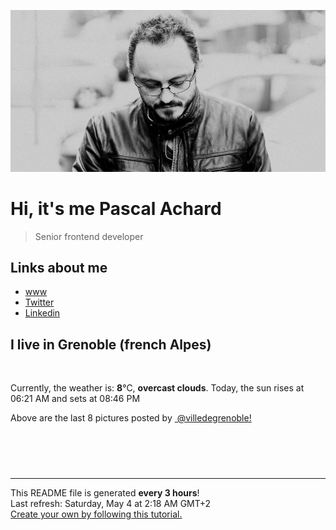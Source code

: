 ![Pascal Achard](./images/photo-pascal-achard.jpg)
# Hi, it's me Pascal Achard
> Senior frontend developer

## Links about me
- [www](https://www.pascal-achard.com)
- [Twitter](https://twitter.com/botmaster)
- [Linkedin](http://www.linkedin.com/in/pascal-achard)


## I live in Grenoble (french Alpes)
<img src="https://openweathermap.org/img/wn/04n@2x.png" alt="">

Currently, the weather is: **8**°C, **overcast clouds**.
Today, the sun rises at 06:21 AM and sets at 08:46 PM

Above are the last 8 pictures posted by <a href="https://www.instagram.com/villedegrenoble/" target="_blank"><img alt="" src="https://upload.wikimedia.org/wikipedia/commons/thumb/e/e7/Instagram_logo_2016.svg/1024px-Instagram_logo_2016.svg.png" width="20"/> @villedegrenoble!</a>

<p style="display: flex; flex-wrap: wrap; gap: 20px;">
        <img src="https://cdn1.picuki.com/hosted-by-instagram/q/0exhNuNYnjBGZDHIdN5WmL9I2PwkAQxLKfhSQ7e71yJjMBhsLH6QvJA0mpCl6yRxIwVgFDeSYztj4o4vUVRVCz19OkHeQLCITzZV6qWdUurN0jdm8J5ok7o2KHUabXaq%7C%7C8ctUgmYdSgIGaYDG7uo%7C%7CeIJ+OXmaD4brjeaZdsW2yIfu9OjZ6ckn64ztPbXmB2xu8IOKj51+n98LUc7ttzduDsHEvL5N9gl8uwmCLECi4kD6ezqlWu2FHlsRGB9KDOertaQz7dFui3rSzow+DzxSPALf2UPqlq+pCdmuaI4j62gE98g1Lg9ta2KbUk2Dm87sDVPsbWc0SDOaj3+khYUymfswbKyevsZrZDpeN6HeIrG+BjXQ6vVR5ZocGAiCveHfUXpN9ixQpt909hrUqoA1BO28wTqOeWy0xssVGV1ojKpKqh4SMLN7vf2pHPakjreilMxl9iPbON6wHZK+s+gvQwtfnH1Is9iGDLF3hYtF4MWJ+3qzsyGO659RhA4LYAX9zmJ1MAMdg==.jpeg" alt="" width="200"/>
        <img src="https://cdn1.picuki.com/hosted-by-instagram/q/0exhNuNYnjBGZDHIdN5WmL9I2PwkAQxLKftSQ7e71yJjMBhsLH6QvJA0mpCj4yRwKg5lHDeVeSBk4IsqUVxRDlsVOEDZTLWITjlU76ifV+envDJh8Zdnk7wzJX0YZHSv9covV2+pNWwPG%7C%7CsAULjh7uZDu7%7C%7CzNnZSyWaRMdsBnmICqZXwCJ1mwsFusvrBv0Xm1IwleTRE4X8gI1spr5Pcoz8cDaO9YIByq6A5QLUPjslL5er63Rq2ElIpenojRmDO%7C%7CLTPnNEMjSC1Vx05rU3ybZgtYhgv1l6VoREXsbMGioTkMYlghN8XgPHUHHElfk1KhlJtk5bgwG6YLmmu4EBTwGjW%7C%7Cbi0a6MLvLihCteWTPXN%7C%7CTbvSoCMO59tDFUrA+b7chqPBLDlI4YL24hMHq8Dghi6+FvtJI%7C%7CV2jdoNAV9sx+pLsF0FMe6+7mo5l7j2hy4qDABo8iKaYx0xQZo1ejUuDxySE73Q8dKZmKAinJyRYhmN4HGnaHHYuwfEBFUa91F.jpeg" alt="" width="200"/>
        <img src="https://cdn1.picuki.com/hosted-by-instagram/q/0exhNuNYnjBGZDHIdN5WmL9I2PwkAQxLKftSQ7e71yJjMBhsLH6QvJA0mpCl6yRxIwVgFDeSYztj4ogjUVtSCz19OkfXSrSMTj1S76WaUu%7C%7CN1Dxk85Fmkbo3LXcbZnCt%7C%7CsArVQmYdSgIGaYDG7uo+qhT5aGuO1lQpTb9d7JGmC4E5ZObS6olhMF4pJ2Jg3Tt%7C%7C9k4Ki5e82wzJURmpNTfvGtdEaa+NMB166d1RbMCxMkA%7C%7C6nRlSaHEmw+Jj8uR3agtIj+kOYA2BXxQRMM1jWGaqRjHhsVr0O8kTMJ5N8KzoCmOdBM9s9psvDAbUcmfk0tpBdszcPwwmXEb1+q3kBaxl%7C%7CYx6rsX+QL97rUAKezce7+4Sv5d5%7C%7C6LehheXFdLeuTAHuZc9H4VYValYkYUa0I2FbooFaCVbbQzx1jEWFh0AaRJrokSvCulqTz%7C%7CFDlg269lQxjuN7oYrdq+0hJv+zU+SdEWDrJAJUZbWf3%7C%7CAMGNJh%7C%7Cf733jZfQNrBAG0ZTaA==.jpeg" alt="" width="200"/>
        <img src="https://cdn1.picuki.com/hosted-by-instagram/q/0exhNuNYnjBGZDHIdN5WmL9I2PwkAQxLKftSQ7e71yJjMBhsLH6QvJA0mpCj4yRwKg5lHDeVeSBk4IsjWF1QCVMVP0PaTbGBST9W6KyaUuigvDFh%7C%7CJZkkbk9Ln0WZXOn88EuUWWpNWwSDv5PHL%7C%7Clo7gX5v%7C%7CsbCgEpjuSKrVCkGZTjse3TO9%7C%7C2pYf5%7C%7CHSv1izv9QpcmkazXgpdAd4+pvlpDk1VOCtO8BnsaBwVLYBxMEM7vm%7C%7CzGjqX2skeiB4FTObtMXPmvpFui3rSzY57zz2F%7C%7Cl9EEIdvlqztEsBhI8+ur32JKdEic9vuo7BS0MyTFlkplJrlJngtgz8OWP5yGFz4kHyhLCycKNx68C2KvvABYvW7SfhWonXRZh%7C%7CT1knK+XebAbxMeahON4Pv7R4CeFv0FLkxRCod5jaxApTLhd6hHKECc8mFa7Klfn0pzHvjD6xsw4%7C%7CzZS5KOYIng==.jpeg" alt="" width="200"/>
        <img src="https://cdn1.picuki.com/hosted-by-instagram/q/0exhNuNYnjBGZDHIdN5WmL9I2PwkAQxLKfhSQ7e71yJjMBhsLH6QvJA0mpCl6yRxIwVgFDeSYztj4o8sUVRUDj19OkHeQLeKTjpc76ibVezN0j1m9ZZpl7wzL3UdbHGr8cAvUwmYdSgIGaYDG7uo+qhT5aGuO1lQpzaEW+oR9z5G7MqqS7Z0zYMh7+yBiU7zutN8dXNM%7C%7CGpvIksrptOUpD8eGsv+MfF3pLUqF+dVzPgL6NDhkyblC304fWcpJBidgJzwyOUtkyTPYW08%7C%7CVvhQq02cm0xsAS45wEQk60PqcOhN48wjrNt96nQc2UGXGRumB9ricmQjQ6cRmqqxW12yDP+9pLiXNof8rv6DOqwZJ666GSTSv+MWbhPXy1CVbrZWwKMcMqXAetPqY5WDa1F03+F%7C%7CwOUX+PnzV5YNDBQsyyuPr5SadjJ6KmQylzkkmnbqUos1sO+JuUKm3wN15evrzl1ekPVDMwSYzaFjAR0.jpeg" alt="" width="200"/>
        <img src="https://cdn1.picuki.com/hosted-by-instagram/q/0exhNuNYnjBGZDHIdN5WmL9I2PwkAQxLKftSQ7e71yJjMBhsLH6QvJA0mpCl6yRxIwVgFDeSYztj4o8jUF9YCj19OkHdSbWKSDZV6qqQUOvN2jRn%7C%7CZVnlLc3LXcYZH6o%7C%7CsIrXAmYdSgIGaYDG7uo+qhT5aGuO1lQpzb9d7JGmC4E5ZPiZ6x29Zk0v6uJk1%7C%7Ck7JYwKXNM+243dR5l8JPcpDtEWvbzNsA6q6RjAIgCifgG6vuzynXoV1IkeFFxHzPCrKTwq8EPjjTHQRAJrGqJUa4dIlUEjmP9shI8760BudShZJpM+N8ZkObUT2RaCCE+4R1pr5e8lCvIV2usxh5%7C%7C2U2C7LmQItMCl4LeL8KKeMHAnAz0aeDzNf4feT9cJLKEHlzfIqL7Uo5WntYfTMdv0XqN+yyFd4T%7C%7Cxgl7BQNd2wybOrNiZduZnaGd%7C%7Cnr72x6pth0Rv+6aU6VLyWtatMqItFAtKl3gUpEZfQvY2m8xG9odKbyby8qC.jpeg" alt="" width="200"/>
        <img src="https://cdn1.picuki.com/hosted-by-instagram/q/0exhNuNYnjBGZDHIdN5WmL9I2PwkAQxLKftSQ7e71yJjMBhsLH6QvJA0mpCl6yRxIwVgFDeSYztj4ogtUFVUDT19OkHeQLyNTD1Q5qycUe3N1DJm85Jnl7gwKXwbZXWt8sckVQmYdSgIGaYDG7uo+qhT5aGuO1lQpzb9d7JGmC4E5ZPiZ6x29Zk0v6uJk1%7C%7Ck7JYwKXNM+243dR5l8JPcpDtEWvbzNsA6q6RjAIgCifgG6vuzynXoV1IkeFFxHzPCtY+ZmOpXnRLfegQJrGqJUa4TFnlI0gf9shI8760BudShZJpM+N8ZkObUT2RaCCE+4R1pr5e8lCvIV2usxh5%7C%7C2U2C7IeYJtASi8bfAcqHe8HY2wz0T6bwJf4feT9cJLKEHlzfIqL7Uo5WntYfTMdv0XrtyhanJqH61QJ6SRNhiC2bHZxdYqWr8q2I0ELU1SuspVQJo8+eU7Zazm5atMqItFAtKl6WVJoYfQvY2m8xG9odKbyby8qC.jpeg" alt="" width="200"/>
        <img src="https://cdn1.picuki.com/hosted-by-instagram/q/0exhNuNYnjBGZDHIdN5WmL9I2PwkAQxLKfhSQ7e71yJjMBhsLH6QvJA0mpCj4yRwKg5lHDeVeSBk4IsqUFRYCFsVO03XSLeKRDpX7KidVOyrvDNl9pBpl7Y0L3IbYn6r9McoUmGpNWwSDv5PHL%7C%7Clo79UvOa0LGFq8zCXW%7C%7CdEnGZK55f0Z7F9mt9wuuS4jkja45BsLTNZ5momNkgl7NvTryxbC7mhfMh6pO9xRLQIhIkL7vuopCu7Lm4rbzMvR2PZhYXCoOELhn7Xej51r2+hdos4Fn1JinutsDA7lL0JhsOnMIAw+NEJ4KOHW0Qmfk1K4Rdtksnq2naLYWeW3EJRy2XsybaoL9M8i8TeAcbMe8HI2w%7C%7CkW6bzILAcc3AEUtH3Fgz4ZaaSSZoUlYhNS7UbkVG9rVbtS5Hy+B9rLBNclzWaOpsic%7C%7CSskou0wFTaqzWFhwI9nZToYuRK5E9r5%7C%7C277w4iQ2uACs0SbWKF+HZxNo4GTrDLoY3db7UaSkBSat8=.jpeg" alt="" width="200"/>
</p>

------------
<p>This README file is generated <b>every 3 hours</b>!
    <br />Last refresh: Saturday, May 4 at 2:18 AM GMT+2
    <br /><a href="https://medium.com/@th.guibert/how-to-create-a-self-updating-readme-md-for-your-github-profile-f8b05744ca91">Create your own by following this tutorial.</a>
</p>
<p><a href="https://github.com/botmaster/botmaster/actions/workflows/main.yaml"><img alt="" src="https://github.com/botmaster/botmaster/actions/workflows/main.yaml/badge.svg" /></a></p>

